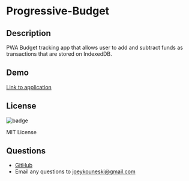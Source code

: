 # Progressive-Budget

## Description
PWA Budget tracking app that allows user to add and subtract funds as transactions that are stored on IndexedDB. 

## Demo

[Link to application](https://limitless-garden-70855.herokuapp.com/)



## License

![badge](https://img.shields.io/static/v1?label=license&message=MIT&color=blue)

MIT License

## Questions
- [GitHub](https://github.com/jkouneski)
- Email any questions to joeykouneski@gmail.com